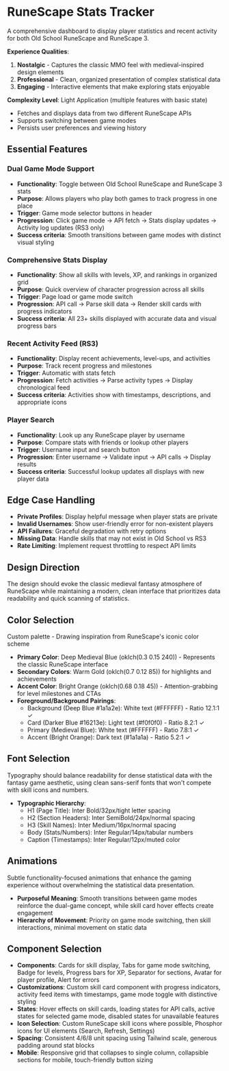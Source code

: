 # RuneScape Stats Tracker

A comprehensive dashboard to display player statistics and recent activity for both Old School RuneScape and RuneScape 3.

**Experience Qualities**: 
1. **Nostalgic** - Captures the classic MMO feel with medieval-inspired design elements
2. **Professional** - Clean, organized presentation of complex statistical data  
3. **Engaging** - Interactive elements that make exploring stats enjoyable

**Complexity Level**: Light Application (multiple features with basic state)
- Fetches and displays data from two different RuneScape APIs
- Supports switching between game modes
- Persists user preferences and viewing history

## Essential Features

### Dual Game Mode Support
- **Functionality**: Toggle between Old School RuneScape and RuneScape 3 stats
- **Purpose**: Allows players who play both games to track progress in one place
- **Trigger**: Game mode selector buttons in header
- **Progression**: Click game mode → API fetch → Stats display updates → Activity log updates (RS3 only)
- **Success criteria**: Smooth transitions between game modes with distinct visual styling

### Comprehensive Stats Display
- **Functionality**: Show all skills with levels, XP, and rankings in organized grid
- **Purpose**: Quick overview of character progression across all skills
- **Trigger**: Page load or game mode switch
- **Progression**: API call → Parse skill data → Render skill cards with progress indicators
- **Success criteria**: All 23+ skills displayed with accurate data and visual progress bars

### Recent Activity Feed (RS3)
- **Functionality**: Display recent achievements, level-ups, and activities
- **Purpose**: Track recent progress and milestones
- **Trigger**: Automatic with stats fetch
- **Progression**: Fetch activities → Parse activity types → Display chronological feed
- **Success criteria**: Activities show with timestamps, descriptions, and appropriate icons

### Player Search
- **Functionality**: Look up any RuneScape player by username
- **Purpose**: Compare stats with friends or lookup other players
- **Trigger**: Username input and search button
- **Progression**: Enter username → Validate input → API calls → Display results
- **Success criteria**: Successful lookup updates all displays with new player data

## Edge Case Handling
- **Private Profiles**: Display helpful message when player stats are private
- **Invalid Usernames**: Show user-friendly error for non-existent players  
- **API Failures**: Graceful degradation with retry options
- **Missing Data**: Handle skills that may not exist in Old School vs RS3
- **Rate Limiting**: Implement request throttling to respect API limits

## Design Direction
The design should evoke the classic medieval fantasy atmosphere of RuneScape while maintaining a modern, clean interface that prioritizes data readability and quick scanning of statistics.

## Color Selection
Custom palette - Drawing inspiration from RuneScape's iconic color scheme
- **Primary Color**: Deep Medieval Blue (oklch(0.3 0.15 240)) - Represents the classic RuneScape interface
- **Secondary Colors**: Warm Gold (oklch(0.7 0.12 85)) for highlights and achievements
- **Accent Color**: Bright Orange (oklch(0.68 0.18 45)) - Attention-grabbing for level milestones and CTAs
- **Foreground/Background Pairings**: 
  - Background (Deep Blue #1a1a2e): White text (#FFFFFF) - Ratio 12.1:1 ✓
  - Card (Darker Blue #16213e): Light text (#f0f0f0) - Ratio 8.2:1 ✓
  - Primary (Medieval Blue): White text (#FFFFFF) - Ratio 7.8:1 ✓
  - Accent (Bright Orange): Dark text (#1a1a1a) - Ratio 5.2:1 ✓

## Font Selection
Typography should balance readability for dense statistical data with the fantasy game aesthetic, using clean sans-serif fonts that won't compete with skill icons and numbers.

- **Typographic Hierarchy**: 
  - H1 (Page Title): Inter Bold/32px/tight letter spacing
  - H2 (Section Headers): Inter SemiBold/24px/normal spacing  
  - H3 (Skill Names): Inter Medium/16px/normal spacing
  - Body (Stats/Numbers): Inter Regular/14px/tabular numbers
  - Caption (Timestamps): Inter Regular/12px/muted color

## Animations
Subtle functionality-focused animations that enhance the gaming experience without overwhelming the statistical data presentation.

- **Purposeful Meaning**: Smooth transitions between game modes reinforce the dual-game concept, while skill card hover effects create engagement
- **Hierarchy of Movement**: Priority on game mode switching, then skill interactions, minimal movement on static data

## Component Selection
- **Components**: Cards for skill display, Tabs for game mode switching, Badge for levels, Progress bars for XP, Separator for sections, Avatar for player profile, Alert for errors
- **Customizations**: Custom skill card component with progress indicators, activity feed items with timestamps, game mode toggle with distinctive styling
- **States**: Hover effects on skill cards, loading states for API calls, active states for selected game mode, disabled states for unavailable features
- **Icon Selection**: Custom RuneScape skill icons where possible, Phosphor icons for UI elements (Search, Refresh, Settings)
- **Spacing**: Consistent 4/6/8 unit spacing using Tailwind scale, generous padding around stat blocks
- **Mobile**: Responsive grid that collapses to single column, collapsible sections for mobile, touch-friendly button sizing